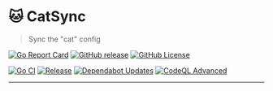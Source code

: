 # 🐱 CatSync

> Sync the "cat" config

[![Go Report Card](https://goreportcard.com/badge/github.com/Sn0wo2/CatSync)](https://goreportcard.com/report/github.com/Sn0wo2/CatSync)
[![GitHub release](https://img.shields.io/github/v/release/Sn0wo2/CatSync?color=blue)](https://github.com/Sn0wo2/CatSync/releases)
[![GitHub License](https://img.shields.io/github/license/Sn0wo2/CatSync)](LICENSE)

[![Go CI](https://github.com/Sn0wo2/CatSync/actions/workflows/ci.yml/badge.svg)](https://github.com/Sn0wo2/CatSync/actions/workflows/ci.yml)
[![Release](https://github.com/Sn0wo2/CatSync/actions/workflows/release.yml/badge.svg)](https://github.com/Sn0wo2/CatSync/actions/workflows/release.yml)
[![Dependabot Updates](https://github.com/Sn0wo2/CatSync/actions/workflows/dependabot/dependabot-updates/badge.svg)](https://github.com/Sn0wo2/CatSync/actions/workflows/dependabot/dependabot-updates)
[![CodeQL Advanced](https://github.com/Sn0wo2/CatSync/actions/workflows/codeql.yml/badge.svg)](https://github.com/Sn0wo2/CatSync/actions/workflows/codeql.yml)

---